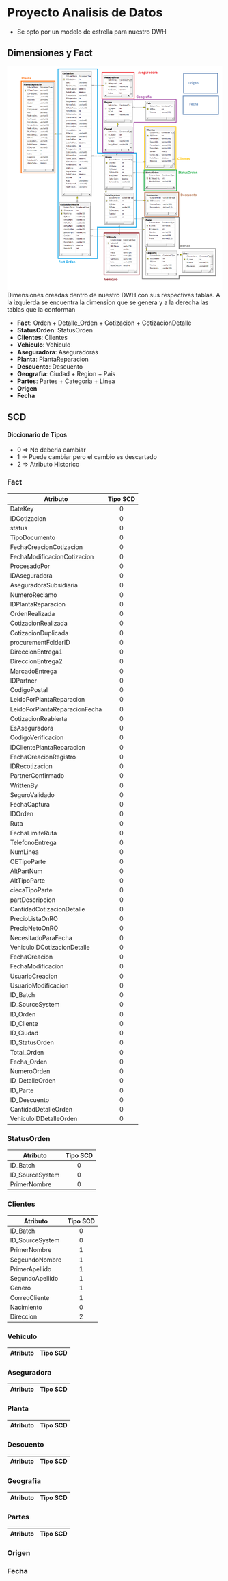 # Proyecto Analisis de Datos
* Se opto por un modelo de estrella para nuestro DWH

## Dimensiones y Fact
![Diagrama de Dimensiones](/utils/DiagramaDimensiones.png)
Dimensiones creadas dentro de nuestro DWH con sus respectivas tablas. A la izquierda se encuentra la dimension que se genera y a la derecha las tablas que la conforman
* **Fact**: Orden + Detalle_Orden + Cotizacion + CotizacionDetalle
* **StatusOrden**: StatusOrden
* **Clientes**: Clientes
* **Vehiculo**: Vehiculo
* **Aseguradora**: Aseguradoras
* **Planta**: PlantaReparacion
* **Descuento**: Descuento
* **Geografia**: Ciudad + Region + Pais
* **Partes**: Partes + Categoria + Linea
* **Origen**
* **Fecha**


## SCD
#### Diccionario de Tipos
* 0 => No deberia cambiar
* 1 => Puede cambiar pero el cambio es descartado
* 2 => Atributo Historico


### Fact
| Atributo                        | Tipo SCD |
|          -------------          | :------: |
| DateKey 							          |     0    |
| IDCotizacion 						        |     0    |
| status 							            |     0    |
| TipoDocumento 						      |     0    |
| FechaCreacionCotizacion 			  |     0    |
| FechaModificacionCotizacion 	  |     0    |
| ProcesadoPor 						        |     0    |
| IDAseguradora 						      |     0    |
| AseguradoraSubsidiaria 			    |     0    |
| NumeroReclamo 						      |     0    |
| IDPlantaReparacion 				      |     0    |
| OrdenRealizada 					        |     0    |
| CotizacionRealizada 				    |     0    |
| CotizacionDuplicada 				    |     0    |
| procurementFolderID 				    |     0    |
| DireccionEntrega1 					    |     0    |
| DireccionEntrega2 					    |     0    |
| MarcadoEntrega 					        |     0    |
| IDPartner 							        |     0    |
| CodigoPostal 						        |     0    |
| LeidoPorPlantaReparacion 		    |     0    |
| LeidoPorPlantaReparacionFecha   |     0    |
| CotizacionReabierta 				    |     0    |
| EsAseguradora 						      |     0    |
| CodigoVerificacion 				      |     0    |
| IDClientePlantaReparacion 			|     0    |
| FechaCreacionRegistro 				  |     0    |
| IDRecotizacion 					        |     0    |
| PartnerConfirmado 					    |     0    |
| WrittenBy 							        |     0    |
| SeguroValidado 					        |     0    |
| FechaCaptura 						        |     0    |
| IDOrden 							          |     0    |
| Ruta 								            |     0    |
| FechaLimiteRuta 					      |     0    |
| TelefonoEntrega 					      |     0    |
| NumLinea 							          |     0    |
| OETipoParte 						        |     0    |
| AltPartNum 						          |     0    |
| AltTipoParte 						        |     0    |
| ciecaTipoParte 					        |     0    |
| partDescripcion 					      |     0    |
| CantidadCotizacionDetalle 			|     0    |
| PrecioListaOnRO 					      |     0    |
| PrecioNetoOnRO 					        |     0    |
| NecesitadoParaFecha 				    |     0    |
| VehiculoIDCotizacionDetalle 		|     0    |
| FechaCreacion 						      |     0    |
| FechaModificacion 					    |     0    |
| UsuarioCreacion 					      |     0    |
| UsuarioModificacion 				    |     0    |
| ID_Batch 							          |     0    |
| ID_SourceSystem 					      |     0    |
| ID_Orden                        |     0    |
| ID_Cliente                      |     0    |
| ID_Ciudad                       |     0    |
| ID_StatusOrden                  |     0    |
| Total_Orden                     |     0    |
| Fecha_Orden                     |     0    |
| NumeroOrden                     |     0    |
| ID_DetalleOrden                 |     0    |
| ID_Parte                        |     0    |
| ID_Descuento                    |     0    |
| CantidadDetalleOrden            |     0    |
| VehiculoIDDetalleOrden          |     0    |



### StatusOrden
| Atributo                        | Tipo SCD |
|          -------------          | :------: |
| ID_Batch                        |     0    |
| ID_SourceSystem                 |     0    |
| PrimerNombre                    |     0    |

### Clientes
| Atributo                        | Tipo SCD |
|          -------------          | :------: |
| ID_Batch                        |     0    |
| ID_SourceSystem                 |     0    |
| PrimerNombre                    |     1    |
| SegeundoNombre                  |     1    |
| PrimerApellido                  |     1    |
| SegundoApellido                 |     1    |
| Genero                          |     1    |
| CorreoCliente                   |     1    |
| Nacimiento                      |     0    |
| Direccion                       |     2    |

### Vehiculo
| Atributo                        | Tipo SCD |
|          -------------          | :------: |

### Aseguradora
| Atributo                        | Tipo SCD |
|          -------------          | :------: |

### Planta  
| Atributo                        | Tipo SCD |
|          -------------          | :------: |

### Descuento
| Atributo                        | Tipo SCD |
|          -------------          | :------: |

### Geografia
| Atributo                        | Tipo SCD |
|          -------------          | :------: |

### Partes
| Atributo                        | Tipo SCD |
|          -------------          | :------: |


### Origen


### Fecha